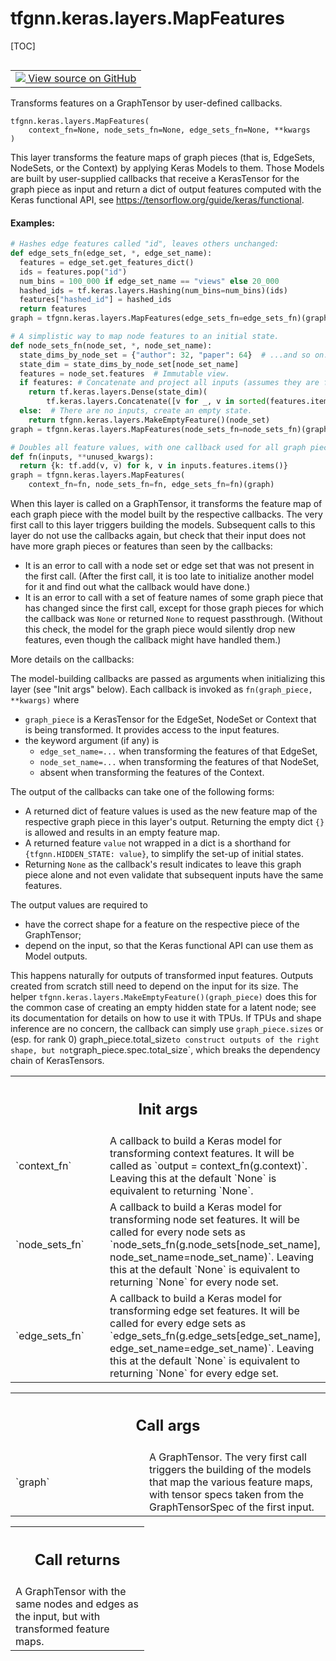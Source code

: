 # tfgnn.keras.layers.MapFeatures

[TOC]

<!-- Insert buttons and diff -->

<table class="tfo-notebook-buttons tfo-api nocontent" align="left">
<td>
  <a target="_blank" href="https://github.com/tensorflow/gnn/tree/master/tensorflow_gnn/keras/layers/map_features.py#L26-L260">
    <img src="https://www.tensorflow.org/images/GitHub-Mark-32px.png" />
    View source on GitHub
  </a>
</td>
</table>

Transforms features on a GraphTensor by user-defined callbacks.

<pre class="devsite-click-to-copy prettyprint lang-py tfo-signature-link">
<code>tfgnn.keras.layers.MapFeatures(
    context_fn=None, node_sets_fn=None, edge_sets_fn=None, **kwargs
)
</code></pre>



<!-- Placeholder for "Used in" -->

This layer transforms the feature maps of graph pieces (that is, EdgeSets,
NodeSets, or the Context) by applying Keras Models to them. Those Models
are built by user-supplied callbacks that receive a KerasTensor for the
graph piece as input and return a dict of output features computed with
the Keras functional API, see https://tensorflow.org/guide/keras/functional.

#### Examples:



```python
# Hashes edge features called "id", leaves others unchanged:
def edge_sets_fn(edge_set, *, edge_set_name):
  features = edge_set.get_features_dict()
  ids = features.pop("id")
  num_bins = 100_000 if edge_set_name == "views" else 20_000
  hashed_ids = tf.keras.layers.Hashing(num_bins=num_bins)(ids)
  features["hashed_id"] = hashed_ids
  return features
graph = tfgnn.keras.layers.MapFeatures(edge_sets_fn=edge_sets_fn)(graph)
```

```python
# A simplistic way to map node features to an initial state.
def node_sets_fn(node_set, *, node_set_name):
  state_dims_by_node_set = {"author": 32, "paper": 64}  # ...and so on.
  state_dim = state_dims_by_node_set[node_set_name]
  features = node_set.features  # Immutable view.
  if features: # Concatenate and project all inputs (assumes they are floats).
    return tf.keras.layers.Dense(state_dim)(
        tf.keras.layers.Concatenate([v for _, v in sorted(features.items())]))
  else:  # There are no inputs, create an empty state.
    return tfgnn.keras.layers.MakeEmptyFeature()(node_set)
graph = tfgnn.keras.layers.MapFeatures(node_sets_fn=node_sets_fn)(graph)
```

```python
# Doubles all feature values, with one callback used for all graph pieces.
def fn(inputs, **unused_kwargs):
  return {k: tf.add(v, v) for k, v in inputs.features.items()}
graph = tfgnn.keras.layers.MapFeatures(
    context_fn=fn, node_sets_fn=fn, edge_sets_fn=fn)(graph)
```

When this layer is called on a GraphTensor, it transforms the feature map
of each graph piece with the model built by the respective callbacks.
The very first call to this layer triggers building the models. Subsequent
calls to this layer do not use the callbacks again, but check that their
input does not have more graph pieces or features than seen by the callbacks:

  * It is an error to call with a node set or edge set that was not present
    in the first call. (After the first call, it is too late to initialize
    another model for it and find out what the callback would have done.)
  * It is an error to call with a set of feature names of some graph piece
    that has changed since the first call, except for those graph pieces for
    which the callback was `None` or returned `None` to request passthrough.
    (Without this check, the model for the graph piece would silently drop
    new features, even though the callback might have handled them.)

More details on the callbacks:

The model-building callbacks are passed as arguments when initializing this
layer (see "Init args" below). Each callback is invoked as
`fn(graph_piece, **kwargs)` where

  * `graph_piece` is a KerasTensor for the EdgeSet, NodeSet or Context
    that is being transformed. It provides access to the input features.
  * the keyword argument (if any) is
      * `edge_set_name=...` when transforming the features of that EdgeSet,
      * `node_set_name=...` when transforming the features of that NodeSet,
      * absent when transforming the features of the Context.

The output of the callbacks can take one of the following forms:

  * A returned dict of feature values is used as the new feature map of
    the respective graph piece in this layer's output. Returning the
    empty dict `{}` is allowed and results in an empty feature map.
  * A returned feature `value` not wrapped in a dict is a shorthand for
    `{tfgnn.HIDDEN_STATE: value}`, to simplify the set-up of initial
    states.
  * Returning `None` as the callback's result indicates to leave this graph
    piece alone and not even validate that subsequent inputs have the same
    features.

The output values are required to

  * have the correct shape for a feature on the respective piece of the
    GraphTensor;
  * depend on the input, so that the Keras functional API can use them
    as Model outputs.

This happens naturally for outputs of transformed input features. Outputs
created from scratch still need to depend on the input for its size. The helper
`tfgnn.keras.layers.MakeEmptyFeature()(graph_piece)` does this for the common
case of creating an empty hidden state for a latent node; see its documentation
for details on how to use it with TPUs. If TPUs and shape inference are no
concern, the callback can simply use `graph_piece.sizes` or (esp. for rank 0)
graph_piece.total_size`to construct outputs of the right shape, but
not`graph_piece.spec.total_size`, which breaks the dependency chain of
KerasTensors.

<!-- Tabular view -->
 <table class="responsive fixed orange">
<colgroup><col width="214px"><col></colgroup>
<tr><th colspan="2"><h2 class="add-link">Init args</h2></th></tr>

<tr>
<td>
`context_fn`<a id="context_fn"></a>
</td>
<td>
A callback to build a Keras model for transforming context
features. It will be called as `output = context_fn(g.context)`.
Leaving this at the default `None` is equivalent to returning `None`.
</td>
</tr><tr>
<td>
`node_sets_fn`<a id="node_sets_fn"></a>
</td>
<td>
A callback to build a Keras model for transforming node set
features. It will be called for every node sets as
`node_sets_fn(g.node_sets[node_set_name], node_set_name=node_set_name)`.
Leaving this at the default `None` is equivalent to returning `None`
for every node set.
</td>
</tr><tr>
<td>
`edge_sets_fn`<a id="edge_sets_fn"></a>
</td>
<td>
A callback to build a Keras model for transforming edge set
features. It will be called for every edge sets as
`edge_sets_fn(g.edge_sets[edge_set_name], edge_set_name=edge_set_name)`.
Leaving this at the default `None` is equivalent to returning `None`
for every edge set.
</td>
</tr>
</table>

<!-- Tabular view -->
 <table class="responsive fixed orange">
<colgroup><col width="214px"><col></colgroup>
<tr><th colspan="2"><h2 class="add-link">Call args</h2></th></tr>

<tr>
<td>
`graph`<a id="graph"></a>
</td>
<td>
A GraphTensor. The very first call triggers the building of
the models that map the various feature maps, with tensor specs
taken from the GraphTensorSpec of the first input.
</td>
</tr>
</table>

<!-- Tabular view -->
 <table class="responsive fixed orange">
<colgroup><col width="214px"><col></colgroup>
<tr><th colspan="2"><h2 class="add-link">Call returns</h2></th></tr>
<tr class="alt">
<td colspan="2">
A GraphTensor with the same nodes and edges as the input, but with
transformed feature maps.
</td>
</tr>

</table>

